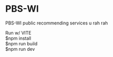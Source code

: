 # PBS-WI
PBS-WI public recommending services u rah rah

Run w/ VITE <br />
$npm install<br />
$npm run build<br />
$npm run dev
